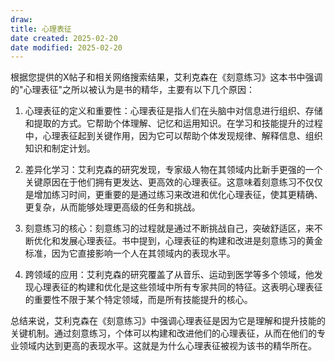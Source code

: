 ```yaml
---
draw:
title: 心理表征
date created: 2025-02-20
date modified: 2025-02-20
---
```


根据您提供的X帖子和相关网络搜索结果，艾利克森在《刻意练习》这本书中强调的"心理表征"之所以被认为是书的精华，主要有以下几个原因：

1. 心理表征的定义和重要性：心理表征是指人们在头脑中对信息进行组织、存储和提取的方式。它帮助个体理解、记忆和运用知识。在学习和技能提升的过程中，心理表征起到关键作用，因为它可以帮助个体发现规律、解释信息、组织知识和制定计划。
    
2. 差异化学习：艾利克森的研究发现，专家级人物在其领域内比新手更强的一个关键原因在于他们拥有更发达、更高效的心理表征。这意味着刻意练习不仅仅是增加练习时间，更重要的是通过练习来改进和优化心理表征，使其更精确、更复杂，从而能够处理更高级的任务和挑战。
    
3. 刻意练习的核心：刻意练习的过程就是通过不断挑战自己，突破舒适区，来不断优化和发展心理表征。书中提到，心理表征的构建和改进是刻意练习的黄金标准，因为它直接影响一个人在其领域内的表现水平。
    
4. 跨领域的应用：艾利克森的研究覆盖了从音乐、运动到医学等多个领域，他发现心理表征的构建和优化是这些领域中所有专家共同的特征。这表明心理表征的重要性不限于某个特定领域，而是所有技能提升的核心。
    

总结来说，艾利克森在《刻意练习》中强调心理表征是因为它是理解和提升技能的关键机制。通过刻意练习，个体可以构建和改进他们的心理表征，从而在他们的专业领域内达到更高的表现水平。这就是为什么心理表征被视为该书的精华所在。
